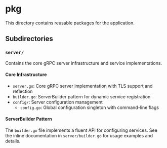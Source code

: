 # pkg

This directory contains reusable packages for the application.

## Subdirectories

### `server/`
Contains the core gRPC server infrastructure and service implementations.

#### Core Infrastructure
- `server.go`: Core gRPC server implementation with TLS support and reflection
- `builder.go`: ServerBuilder pattern for dynamic service registration
- `config/`: Server configuration management
  - `config.go`: Global configuration singleton with command-line flags

#### ServerBuilder Pattern
The `builder.go` file implements a fluent API for configuring services. See the inline documentation in `server/builder.go` for usage examples and details.

